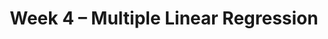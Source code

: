 ---
    title: Week 4 – Multiple Linear Regression
    weekNumber: 4
    days:
      - date: 2023-4-24
        events:
          "**LEC 10**{: .label .label-lecture } [Regression via Linear Algebra](resources/lecture/lec10.pdf) [✏️](resources/lecture/lec10_b00.pdf) [👩‍💻](http://datahub.ucsd.edu/user-redirect/git-sync?repo=https://github.com/dsc-courses/dsc40a-2023-sp&subPath=resources/lecture/lec10/lec10.ipynb)":
            "[📖 9-11](resources/notes/notes_chapter_2.pdf)"
      - date: 2023-4-25
        events:
          "**HW 3**{: .label .label-hw } [Homework 3](resources/homework/hw3/homework3.pdf) [🍃](https://www.overleaf.com/read/sdpmwsjpzgnj)":
      - date: 2023-4-26
        events:
          "**LEC 11**{: .label .label-lecture } [The Normal Equations](resources/lecture/lec11.pdf) [✏️](resources/lecture/lec11_a00.pdf)":
            "[📖 11-14](resources/notes/notes_chapter_2.pdf)"
          "**DISC**{: .label .label-disc } [Groupwork 4](resources/groupwork/groupwork4.pdf)":
      - date: 2023-4-28
        events:
          "**LEC 12**{: .label .label-lecture } [Multiple Linear Regression and Feature Engineering](resources/lecture/lec12.pdf) [✏️](resources/lecture/lec12_a00.pdf) [👩‍💻](http://datahub.ucsd.edu/user-redirect/git-sync?repo=https://github.com/dsc-courses/dsc40a-2023-sp&subPath=resources/lecture/lec12/lec12.ipynb)":
            "[📖 14-19](resources/notes/notes_chapter_2.pdf)"
---